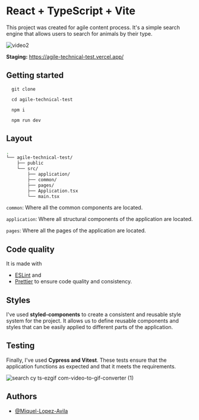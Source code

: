 # React + TypeScript + Vite

This project was created for agile content process. It's a simple search engine that allows users to search for animals by their type.

![video2](https://github.com/user-attachments/assets/600ab3e1-0dde-4017-9c3f-110e28b1aed5)


**Staging:** https://agile-technical-test.vercel.app/

## Getting started

```
  git clone

  cd agile-technical-test

  npm i

  npm run dev
```

## Layout

```bash
.
└── agile-technical-test/
    ├── public
    └── src/
        ├── application/
        ├── common/
        ├── pages/
        ├── Application.tsx
        └── main.tsx
```

`common`: Where all the common components are located.

`application`: Where all structural components of the application are located.

`pages`: Where all the pages of the application are located.

## Code quality

It is made with

- [ESLint](https://eslint.org/) and
- [Prettier](https://prettier.io/) to ensure code quality and consistency.

## Styles

I've used **styled-components** to create a consistent and reusable style system for the project. It allows us to define reusable components and styles that can be easily applied to different parts of the application.

## Testing

Finally, I've used **Cypress and Vitest**. These tests ensure that the application functions as expected and that it meets the requirements.

![search cy ts-ezgif com-video-to-gif-converter (1)](https://github.com/user-attachments/assets/1f8520fe-af0a-4a97-b923-b8290a782643)


## Authors

- [@Miquel-Lopez-Avila](https://github.com/Miquel-Lopez-Avila)
